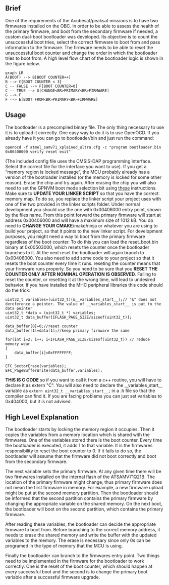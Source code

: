 ## Brief
One of the requirements of the Acubesat/peaksat missions is to have two firmwares installed on the OBC. In order to be able to assess the health of the primary firmware, and boot from the secondary firmware if needed, a custom dual-boot bootloader was developed. Its objective is to count the unsuccessful boot tries, select the correct firmware to boot from and pass information to the firmware. The firmware needs to be able to reset the unsuccessful boot counter and change the order in which the bootloader tries to boot from.
A high level flow chart of the bootloader logic is shown in the figure below.
```mermaid
graph LR
A(BOOT) --> B[BOOT COUNTER++]
B --> C{BOOT COUNTER < 3}
C -- FALSE --> F[BOOT COUNTER=0]
C -- TRUE --> G[CHANGE<BR>PRIMARY<BR>FIRMWARE]
G --> F
F --> E[BOOT FROM<BR>PRIMARY<BR>FIRMWARE]
```

## Usage

The bootloader is a precompiled binary file. The only thing necessary to use it is to upload it correctly. One easy way to do it is to use OpenOCD. If you already have it you can go to bootloader/bin and just run the command:
```shell
openocd -f atmel_samv71_xplained_ultra.cfg -c "program bootloader.bin 0x00400000 verify reset exit"
```
(The included config file uses the CMSIS-DAP programming interface. Select the correct file for the interface you want to use).
If you get a “memory region is locked message”, the MCU probably already has a version of the bootloader installed (or the memory is locked for some other reason). Erase the chip and try again. After erasing the chip you will also need to set the GPNVM boot mode selection bit using [these](https://gitlab.com/acubesat/software-management/-/wikis/ATSAM/Running-code-on-an-ATSAMV71Q21B-for-the-first-time) instructions.
Make sure to **UPDATE YOUR LINKER SCRIPT** so that you have the correct memory map. To do so, you replace the linker script your project uses with one of the two provided in the linker scripts folder. Under normal development you should use the one with 0x00406000 entry point, shown by the files name. From this point forward the primary firmware will start at address 0x00406000 and will have a maximum size of 1012 kB.
You do need to **CHANGE YOUR CMAKE**/make/ninja or whatever you are using to build your project, so that it points to the new linker script.
For development purposes, you might need a way to boot from the primary firmware regardless of the boot counter. To do this you can load the reset_boot.bin binary at 0x00503000, which resets the counter once the bootloader branches to it. At the next reset the bootloader will again branch to 0x00406000.
You also need to add some code to your project so that it resets the boot counter every time it runs. reseting the counter means that your firmware runs properly. So you need to be sure that you **RESET THE COUNTER ONLY AFTER NOMINAL OPERATION IS OBSERVED**. Failing to reset the counter, or resetting it at the wrong time, will lead to undesired behavior. If you have installed the MHC peripheral libraries this code should do the trick:
```shell
uint32_t variables=(uint32_t)(&__variables_start__);// "&" does not dereference a pointer. The value of __variables_start__ is put to the data pointer  
uint32_t *data = (uint32_t *) variables;  
uint32_t data_buffer[IFLASH_PAGE_SIZE/sizeof(uint32_t)];  

data_buffer[0]=0;//reset counter  
data_buffer[1]=data[1];//keep primary firmware the same  

for(int i=2; i++; i<IFLASH_PAGE_SIZE/sizeof(uint32_t)) // reduce memory wear  
{  
    data_buffer[i]=0xFFFFFFFF;  
}  

EFC_SectorErase(variables);  
EFC_PageBufferWrite(data_buffer,variables);
```
**THIS IS C CODE** so if you want to call it from a c++ routine, you will have to declare it as extern "C". You will also need to declare the \_\_variables_start\_\_ variable as ```extern uint32_t __variables_start__;``` in a .h file so that the compiler can find it. If you are facing problems you can just set variables to 0x404000, but it is not advised.

## High Level Explanation
The bootloader starts by locking the memory region it occupies. Then it copies the variables from a memory location which is shared with the firmwares. One of the variables stored there is the boot counter. Every time the bootloader is executed, it adds 1 to that variable. It is the firmwares responsibility to reset the boot counter to 0. If it fails to do so, the bootloader will assume that the firmware did not boot correctly and boot from the secondary firmware.

The next variable sets the primary firmware. At any given time there will be two firmwares installed on the internal flash of the ATSAMV71Q21B. The location of the primary firmware might change, thus primary firmware does not mean the first firmware in memory. For example, a new firmware upload might be put at the second memory partition. Then the bootloader should be informed that the second partition contains the primary firmware by changing the appropriate variable on the shared memory. On the next boot, the bootloader will boot on the second partition, which contains the primary firmware.

After reading these variables, the bootloader can decide the appropriate firmware to boot from. Before branching to the correct memory address, it needs to erase the shared memory and write the buffer with the updated variables to the memory. The erase is necessary since only 0s can be programed in the type of memory that the MCU is using.

Finally the bootloader can branch to the firmwares entry point. Two things need to be implemented in the firmware for the bootloader to work correctly. One is the reset of the boot counter, which should happen at every successful boot and the second is to change the primary boot variable after a successful firmware upgrade.
